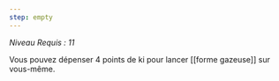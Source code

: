 ```yaml
---
step: empty
---
```

*Niveau Requis : 11*

Vous pouvez dépenser 4 points de ki pour lancer [[forme gazeuse]] sur vous-même.
